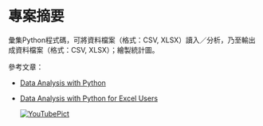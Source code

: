 # 專案摘要

彙集Python程式碼，可將資料檔案（格式：CSV, XLSX）讀入／分析，乃至輸出成資料檔案（格式：CSV, XLSX）；繪製統計圖。

參考文章：　

 - [Data Analysis with Python](http://apmonitor.com/che263/index.php/Main/PythonDataAnalysis)
 - [Data Analysis with Python for Excel Users](https://www.youtube.com/watch?v=FXhED53VZ50)

    [![YouTubePict](https://i.ytimg.com/an_webp/FXhED53VZ50/mqdefault_6s.webp?du=3000&sqp=CJ3tzNEF&rs=AOn4CLDbWlRqaLSPbfO3l4QEIaWtbkB2lw)](https://www.youtube.com/watch?v=FXhED53VZ50)